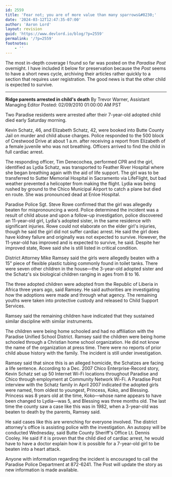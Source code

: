```yaml
---
id: 2559
title: 'Fear not; you are of more value than many sparrows&#8230;'
date: '2024-03-12T12:47:35-07:00'
author: 'Aaron Lord'
layout: revision
guid: 'https://www.devlord.io/blog/?p=2559'
permalink: '/?p=2559'
footnotes:
    - ''
---
```


The most in-depth coverage I found so far was posted on the <span style="font-style: italic;">Paradise Post </span>overnight. I have included it below for preservation because the <span style="font-style: italic;">Post</span> seems to have a short news cycle, archiving their articles rather quickly to a section that requires user registration. The good news is that the other child is expected to survive.

<hr />

<span style="font-weight: bold;">Ridge parents arrested in child's death</span>
By Trevor Warner, Assistant Managing Editor
Posted: 02/09/2010 01:00:00 AM PST

Two Paradise residents were arrested after their 7-year-old adopted child died early Saturday morning.

Kevin Schatz, 46, and Elizabeth Schatz, 42, were booked into Butte County Jail on murder and child abuse charges. Police responded to the 500 block of Crestwood Drive at about 1 a.m. after receiving a report from Elizabeth of a female juvenile who was not breathing. Officers arrived to find the child in full cardiac arrest.

The responding officer, Tim Denecochea, performed CPR and the girl, identified as Lydia Schatz, was transported to Feather River Hospital where she began breathing again with the aid of life support. The girl was to be transferred to Sutter Memorial Hospital in Sacramento via LifeFlight, but bad weather prevented a helicopter from making the flight. Lydia was being rushed by ground to the Chico Municipal Airport to catch a plane but died en route. She was pronounced dead at Enloe Hospital.

Paradise Police Sgt. Steve Rowe confirmed that the girl was allegedly beaten for mispronouncing a word. Police determined the incident was a result of child abuse and upon a follow-up investigation, police discovered an 11-year-old girl, Lydia's adopted sister, in the same residence with significant injuries. Rowe could not elaborate on the elder girl's injuries, though he said the girl did not suffer cardiac arrest. He said the girl does have kidney failure and originally was not expected to survive. However, the 11-year-old has improved and is expected to survive, he said. Despite her improved state, Rowe said she is still listed in critical condition.

District Attorney Mike Ramsey said the girls were allegedly beaten with a 15" piece of flexible plastic tubing commonly found in toilet tanks. There were seven other children in the house—the 3-year-old adopted sister and the Schatz's six biological children ranging in ages from 8 to 16.

The three adopted children were adopted from the Republic of Liberia in Africa three years ago, said Ramsey. He said authorities are investigating how the adoptions were made and through what agency. The remaining youths were taken into protective custody and released to Child Support Services.

Ramsey said the remaining children have indicated that they sustained similar discipline with similar instruments.

The children were being home schooled and had no affiliation with the Paradise Unified School District. Ramsey said the children were being home schooled through a Christian home school organization. He did not know the name of the organization at press time. There were no reports of prior child abuse history with the family. The incident is still under investigation.

Ramsey said that since this is an alleged homicide, the Schatzes are facing a life sentence. According to a Dec. 2007 Chico Enterprise-Record story, Kevin Schatz set up 50 Internet Wi-Fi locations throughout Paradise and Chico through employment at Community Network Wi-Fi. A Paradise Post interview with the Schatz family in April 2007 indicated the adopted girls were named, from oldest to youngest, Princess, Koko, and Blessing. Princess was 8 years old at the time, Koko—whose name appears to have been changed to Lydia—was 5, and Blessing was three months old. The last time the county saw a case like this was in 1982, when a 3-year-old was beaten to death by the parents, Ramsey said.

He said cases like this are wrenching for everyone involved. The district attorney's office is assisting police with the investigation. An autopsy will be conducted Wednesday, said Butte County Sheriff's Office Lt. Dennis Cooley. He said if it is proven that the child died of cardiac arrest, he would have to have a doctor explain how it is possible for a 7-year-old girl to be beaten into a heart attack.

Anyone with information regarding the incident is encouraged to call the Paradise Police Department at 872-6241. The Post will update the story as new information is made available.
<div class="blogger-post-footer"><img src="/fear-not-you-are-of-more-value-than-many-sparrows/" width="1" height="1" /></div>